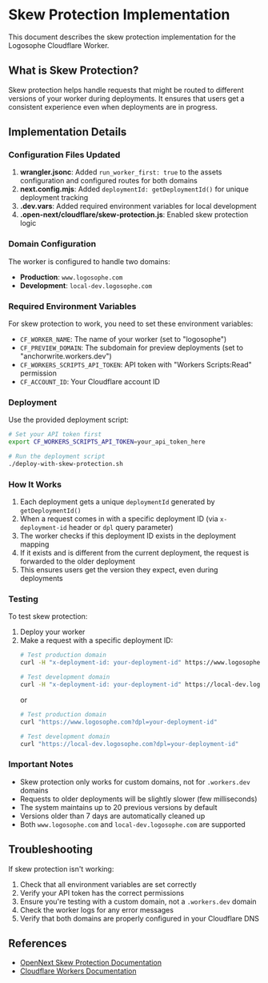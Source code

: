 # Skew Protection Implementation

This document describes the skew protection implementation for the Logosophe Cloudflare Worker.

## What is Skew Protection?

Skew protection helps handle requests that might be routed to different versions of your worker during deployments. It ensures that users get a consistent experience even when deployments are in progress.

## Implementation Details

### Configuration Files Updated

1. **wrangler.jsonc**: Added `run_worker_first: true` to the assets configuration and configured routes for both domains
2. **next.config.mjs**: Added `deploymentId: getDeploymentId()` for unique deployment tracking
3. **.dev.vars**: Added required environment variables for local development
4. **.open-next/cloudflare/skew-protection.js**: Enabled skew protection logic

### Domain Configuration

The worker is configured to handle two domains:
- **Production**: `www.logosophe.com`
- **Development**: `local-dev.logosophe.com`

### Required Environment Variables

For skew protection to work, you need to set these environment variables:

- `CF_WORKER_NAME`: The name of your worker (set to "logosophe")
- `CF_PREVIEW_DOMAIN`: The subdomain for preview deployments (set to "anchorwrite.workers.dev")
- `CF_WORKERS_SCRIPTS_API_TOKEN`: API token with "Workers Scripts:Read" permission
- `CF_ACCOUNT_ID`: Your Cloudflare account ID

### Deployment

Use the provided deployment script:

```bash
# Set your API token first
export CF_WORKERS_SCRIPTS_API_TOKEN=your_api_token_here

# Run the deployment script
./deploy-with-skew-protection.sh
```

### How It Works

1. Each deployment gets a unique `deploymentId` generated by `getDeploymentId()`
2. When a request comes in with a specific deployment ID (via `x-deployment-id` header or `dpl` query parameter)
3. The worker checks if this deployment ID exists in the deployment mapping
4. If it exists and is different from the current deployment, the request is forwarded to the older deployment
5. This ensures users get the version they expect, even during deployments

### Testing

To test skew protection:

1. Deploy your worker
2. Make a request with a specific deployment ID:
   ```bash
   # Test production domain
   curl -H "x-deployment-id: your-deployment-id" https://www.logosophe.com
   
   # Test development domain
   curl -H "x-deployment-id: your-deployment-id" https://local-dev.logosophe.com
   ```
   or
   ```bash
   # Test production domain
   curl "https://www.logosophe.com?dpl=your-deployment-id"
   
   # Test development domain
   curl "https://local-dev.logosophe.com?dpl=your-deployment-id"
   ```

### Important Notes

- Skew protection only works for custom domains, not for `.workers.dev` domains
- Requests to older deployments will be slightly slower (few milliseconds)
- The system maintains up to 20 previous versions by default
- Versions older than 7 days are automatically cleaned up
- Both `www.logosophe.com` and `local-dev.logosophe.com` are supported

## Troubleshooting

If skew protection isn't working:

1. Check that all environment variables are set correctly
2. Verify your API token has the correct permissions
3. Ensure you're testing with a custom domain, not a `.workers.dev` domain
4. Check the worker logs for any error messages
5. Verify that both domains are properly configured in your Cloudflare DNS

## References

- [OpenNext Skew Protection Documentation](https://opennext.js.org/cloudflare/howtos/skew)
- [Cloudflare Workers Documentation](https://developers.cloudflare.com/workers/) 